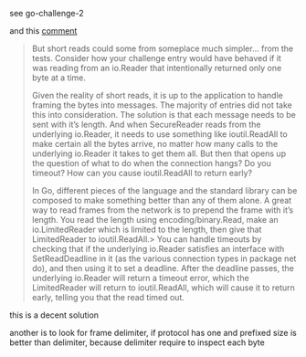 
see go-challenge-2

and this [comment](http://blog.nella.org/golang-challenge-2-comments/)

> But short reads could some from someplace much simpler… from the tests. Consider how your challenge entry would have behaved if it was reading from an io.Reader that intentionally returned only one byte at a time.
>
> Given the reality of short reads, it is up to the application to handle framing the bytes into messages. The majority of entries did not take this into consideration. The solution is that each message needs to be sent with it’s length. And when SecureReader reads from the underlying io.Reader, it needs to use something like ioutil.ReadAll to make certain all the bytes arrive, no matter how many calls to the underlying io.Reader it takes to get them all. But then that opens up the question of what to do when the connection hangs? Do you timeout? How can you cause ioutil.ReadAll to return early?
>
> In Go, different pieces of the language and the standard library can be composed to make something better than any of them alone. 
> A great way to read frames from the network is to prepend the frame with it’s length. 
> You read the length using encoding/binary.Read, make an io.LimitedReader which is limited to the length, then give that LimitedReader to ioutil.ReadAll.> You can handle timeouts by checking that if the underlying io.Reader satisfies an interface with SetReadDeadline in it (as the various connection types in package net do), and then using it to set a deadline. 
> After the deadline passes, the underlying io.Reader will return a timeout error, which the LimitedReader will return to ioutil.ReadAll, which will cause it to return early, telling you that the read timed out.

this is a decent solution

another is to look for frame delimiter, if protocol has one
and prefixed size is better than delimiter, because delimiter require to inspect each byte
